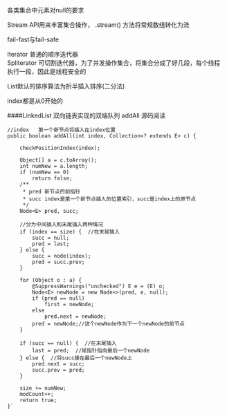 各类集合中元素对null的要求



Stream API用来丰富集合操作， .stream() 方法将常规数组转化为流

fail-fast与fail-safe

Iterator   普通的顺序迭代器<br>
Spliterator 可切割迭代器，为了并发操作集合，将集合分成了好几段，每个线程执行一段，因此是线程安全的

List默认的排序算法为折半插入排序(二分法)

index都是从0开始的

####LinkedList  双向链表实现的双端队列
addAll 源码阅读

`//index   第一个新节点将插入在index位置`<br>
`public boolean addAll(int index, Collection<? extends E> c) {`
        
        checkPositionIndex(index);

        Object[] a = c.toArray();
        int numNew = a.length;
        if (numNew == 0)
            return false;
        /**
         * pred 新节点的前指针
         * succ index是第一个新节点插入的位置索引，succ是index上的原节点
         */
        Node<E> pred, succ;
        
        //分为中间插入和末尾插入两种情况
        if (index == size) {  //在末尾插入
            succ = null;
            pred = last;
        } else {
            succ = node(index);
            pred = succ.prev;
        }

        for (Object o : a) {
            @SuppressWarnings("unchecked") E e = (E) o;
            Node<E> newNode = new Node<>(pred, e, null);
            if (pred == null)
                first = newNode;
            else
                pred.next = newNode;
            pred = newNode;//这个newNode作为下一个newNode的前节点
        }

        if (succ == null) {  //在末尾插入
            last = pred;  //尾指针指向最后一个newNode
        } else {  //将succ接在最后一个newNode上
            pred.next = succ;
            succ.prev = pred;
        }

        size += numNew;
        modCount++;
        return true;
    }`